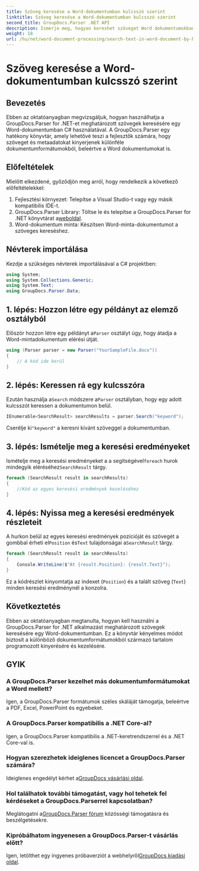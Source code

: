 ```yaml
---
title: Szöveg keresése a Word-dokumentumban kulcsszó szerint
linktitle: Szöveg keresése a Word-dokumentumban kulcsszó szerint
second_title: GroupDocs.Parser .NET API
description: Ismerje meg, hogyan kereshet szöveget Word dokumentumokban a GroupDocs.Parser for .NET segítségével. Konkrét kulcsszavak hatékony kinyerése.
weight: 18
url: /hu/net/word-document-processing/search-text-in-word-document-by-keyword/
---
```


# Szöveg keresése a Word-dokumentumban kulcsszó szerint

## Bevezetés
Ebben az oktatóanyagban megvizsgáljuk, hogyan használhatja a GroupDocs.Parser for .NET-et meghatározott szövegek keresésére egy Word-dokumentumban C# használatával. A GroupDocs.Parser egy hatékony könyvtár, amely lehetővé teszi a fejlesztők számára, hogy szöveget és metaadatokat kinyerjenek különféle dokumentumformátumokból, beleértve a Word dokumentumokat is.
## Előfeltételek
Mielőtt elkezdené, győződjön meg arról, hogy rendelkezik a következő előfeltételekkel:
1. Fejlesztési környezet: Telepítse a Visual Studio-t vagy egy másik kompatibilis IDE-t.
2.  GroupDocs.Parser Library: Töltse le és telepítse a GroupDocs.Parser for .NET könyvtárat a[weboldal](https://releases.groupdocs.com/parser/net/).
3. Word-dokumentum minta: Készítsen Word-minta-dokumentumot a szöveges kereséshez.

## Névterek importálása
Kezdje a szükséges névterek importálásával a C# projektben:
```csharp
using System;
using System.Collections.Generic;
using System.Text;
using GroupDocs.Parser.Data;
```
## 1. lépés: Hozzon létre egy példányt az elemző osztályból
 Először hozzon létre egy példányt a`Parser` osztályt úgy, hogy átadja a Word-mintadokumentum elérési útját.
```csharp
using (Parser parser = new Parser("YourSampleFile.docx"))
{
    // A kód ide kerül
}
```
## 2. lépés: Keressen rá egy kulcsszóra
 Ezután használja a`Search` módszere a`Parser` osztályban, hogy egy adott kulcsszót keressen a dokumentumon belül.
```csharp
IEnumerable<SearchResult> searchResults = parser.Search("keyword");
```
 Cserélje ki`"keyword"` a keresni kívánt szöveggel a dokumentumban.
## 3. lépés: Ismételje meg a keresési eredményeket
 Ismételje meg a keresési eredményeket a a segítségével`foreach` hurok mindegyik eléréséhez`SearchResult` tárgy.
```csharp
foreach (SearchResult result in searchResults)
{
    //Kód az egyes keresési eredmények kezeléséhez
}
```
## 4. lépés: Nyissa meg a keresési eredmények részleteit
 A hurkon belül az egyes keresési eredmények pozícióját és szövegét a gombbal érheti el`Position` és`Text` tulajdonságai a`SearchResult` tárgy.
```csharp
foreach (SearchResult result in searchResults)
{
    Console.WriteLine($"At {result.Position}: {result.Text}");
}
```
Ez a kódrészlet kinyomtatja az indexet (`Position`) és a talált szöveg (`Text`) minden keresési eredménynél a konzolra.

## Következtetés
Ebben az oktatóanyagban megtanulta, hogyan kell használni a GroupDocs.Parser for .NET alkalmazást meghatározott szövegek keresésére egy Word-dokumentumban. Ez a könyvtár kényelmes módot biztosít a különböző dokumentumformátumokból származó tartalom programozott kinyerésére és kezelésére.

## GYIK
### A GroupDocs.Parser kezelhet más dokumentumformátumokat a Word mellett?
Igen, a GroupDocs.Parser formátumok széles skáláját támogatja, beleértve a PDF, Excel, PowerPoint és egyebeket.
### A GroupDocs.Parser kompatibilis a .NET Core-al?
Igen, a GroupDocs.Parser kompatibilis a .NET-keretrendszerrel és a .NET Core-val is.
### Hogyan szerezhetek ideiglenes licencet a GroupDocs.Parser számára?
 Ideiglenes engedélyt kérhet a[GroupDocs vásárlási oldal](https://purchase.groupdocs.com/temporary-license/).
### Hol találhatok további támogatást, vagy hol tehetek fel kérdéseket a GroupDocs.Parserrel kapcsolatban?
 Meglátogatni a[GroupDocs.Parser fórum](https://forum.groupdocs.com/c/parser/17) közösségi támogatásra és beszélgetésekre.
### Kipróbálhatom ingyenesen a GroupDocs.Parser-t vásárlás előtt?
 Igen, letölthet egy ingyenes próbaverziót a webhelyről[GroupDocs kiadási oldal](https://releases.groupdocs.com/).